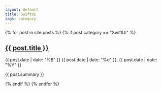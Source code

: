 ```yaml
---
layout: default
title: SwiftUI
tags: category
---
```


<div class="category-posts">
    {% for post in site.posts %}
        {% if post.category == "SwiftUI" %}
            <article class="post" role="article">
              <h2><a class="post-link" href="{{ site.baseurl }}{{ post.url }}">
                {{ post.title }}
              </a></h2>
                    <span class="post-date">
                <time datetime="{{ post.date | date_to_xmlschema }}">{{ post.date | date: "%B" }}</time>
                <time class="date-day" datetime="{{ post.date | date_to_xmlschema }}">{{ post.date | date: "%d" }},</time>
                <time datetime="{{ post.date | date_to_xmlschema }}">{{ post.date | date: "%Y" }}</time>
              </span>
              <p class="post-summary">{{ post.summary }}</p>
            </article>
        {% endif %}
  {% endfor %}
    
</div>
